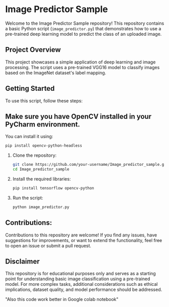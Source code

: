 # Image Predictor Sample

Welcome to the Image Predictor Sample repository! This repository contains a basic Python script (`image_predictor.py`) 
that demonstrates how to use a pre-trained deep learning model to predict the class of an uploaded image.

## Project Overview

This project showcases a simple application of deep learning and image processing. 
The script uses a pre-trained VGG16 model to classify images based on the ImageNet dataset's label mapping.

## Getting Started

To use this script, follow these steps:

## Make sure you have OpenCV installed in your PyCharm environment. 
You can install it using:

   ```bash
   pip install opencv-python-headless
   ```

1. Clone the repository:
   ```bash
   git clone https://github.com/your-username/Image_predictor_sample.git
   cd Image_predictor_sample
2. Install the required libraries:
   ```bash
   pip install tensorflow opencv-python
3. Run the script:
   ```bash
   python image_predictor.py

## Contributions:

Contributions to this repository are welcome! If you find any issues, have suggestions for improvements, 
or want to extend the functionality, feel free to open an issue or submit a pull request.

## Disclaimer
This repository is for educational purposes only and serves as a starting point for understanding basic image classification using a pre-trained model. 
For more complex tasks, additional considerations such as ethical implications, dataset quality, and model performance should be addressed.

"Also this code work better in Google colab notebook"
